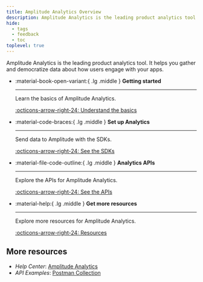 ```yaml
---
title: Amplitude Analytics Overview
description: Amplitude Analytics is the leading product analytics tool. It helps you gather and democratize data about how users engage with your apps.
hide:
  - tags
  - feedback
  - toc
toplevel: true
---
```


Amplitude Analytics is the leading product analytics tool. It helps you gather and democratize data about how users engage with your apps.

<div class="grid cards" markdown>

- :material-book-open-variant:{ .lg .middle } __Getting started__

    --- 

    Learn the basics of Amplitude Analytics.

    [:octicons-arrow-right-24: Understand the basics](../analytics/what-is-amplitude)

- :material-code-braces:{ .lg .middle } __Set up Analytics__

    ---

    Send data to Amplitude with the SDKs.

    [:octicons-arrow-right-24: See the SDKs](../../data/sdks/)

- :material-file-code-outline:{ .lg .middle } __Analytics APIs__

    ---

    Explore the APIs for Amplitude Analytics.

    [:octicons-arrow-right-24: See the APIs](../analytics/apis/)

- :material-help:{ .lg .middle } __Get more resources__

    ---

    Explore more resources for Amplitude Analytics.

    [:octicons-arrow-right-24: Resources](#more-resources)

</div>

<!-- Need content for this section

## Getting started

Guide to getting started with Amplitude Analytics.

1. [Plan your implementation]()
2. [Define your tracking plan]()
3. [Instrument analytics](/data/sources#sdks)
4. [Validate your data]()

-->

<!-- - Data Model: "https://foo"
- Creating a Tracking Plan: "https://foo"
- Instrumenting Analytics: "https://foo"
- Testing & Debugging: "https://foo"
- Sending Data to Destinations: "https://foo" -->

## More resources

- *Help Center*: [Amplitude Analytics](https://help.amplitude.com/hc/en-us/categories/360006505092-Amplitude-Analytics)
- *API Examples*: [Postman Collection](https://www.postman.com/amplitude-developer-docs/workspace/amplitude-developers/collection/20044411-a8a06899-34c5-4d6d-908f-9f70ba5bbdf9)
